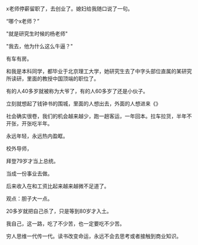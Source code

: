 x老师停薪留职了，去创业了。媳妇给我随口说了一句。

“哪个x老师？”

"就是研究生时候的杨老师"

"我去，他为什么这么牛逼？"



有车有房。

和我是本科同学，都毕业于北京理工大学，她研究生去了中字头部位直属的某研究所读研，里面的教授中国顶端的职位了。



有的人40多岁就被称为大爷了，有的人60多岁了还是小伙子。



立刻就想起了钱钟书的围城，里面的人想出去，外面的人想进来《》



社会确实很卷，我们的机会越来越少，跑一趟客运，一年回本。拉车拉货，半年不开张，开张吃半年。



永远年轻，永远热内盈眶。



校外导师，



拜登79岁才当上总统。



当成一份事业去做。



后来收入在和工资比起来越来越微不足道了。



观点：胆子大一点。

20多岁就把自己杀了，只是等到80岁才入土。



我自己，这一路，吃了不少苦，也一定要吃不少苦。



穷人思维一代传一代。读书改变命运，永远不会去思考或者接触到商业知识。